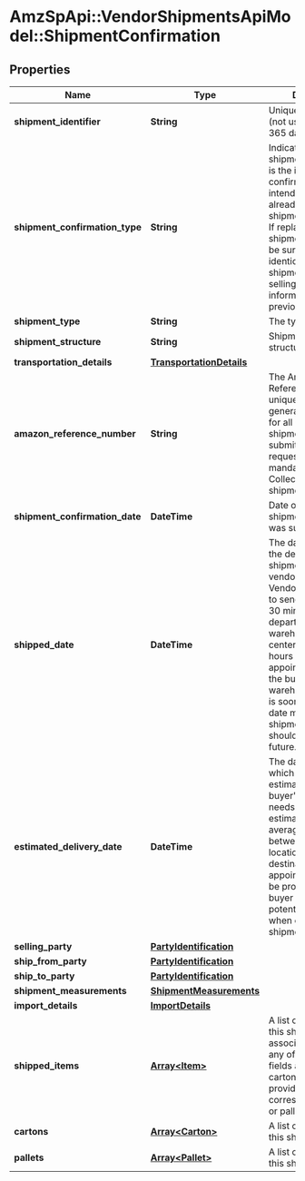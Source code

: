 # AmzSpApi::VendorShipmentsApiModel::ShipmentConfirmation

## Properties
Name | Type | Description | Notes
------------ | ------------- | ------------- | -------------
**shipment_identifier** | **String** | Unique shipment ID (not used over the last 365 days). | 
**shipment_confirmation_type** | **String** | Indicates if this shipment confirmation is the initial confirmation, or intended to replace an already posted shipment confirmation. If replacing an existing shipment confirmation, be sure to provide the identical shipmentIdentifier and sellingParty information as in the previous confirmation. | 
**shipment_type** | **String** | The type of shipment. | [optional] 
**shipment_structure** | **String** | Shipment hierarchical structure. | [optional] 
**transportation_details** | [**TransportationDetails**](TransportationDetails.md) |  | [optional] 
**amazon_reference_number** | **String** | The Amazon Reference Number is a unique identifier generated by Amazon for all Collect/WePay shipments when you submit  a routing request. This field is mandatory for Collect/WePay shipments. | [optional] 
**shipment_confirmation_date** | **DateTime** | Date on which the shipment confirmation was submitted. | 
**shipped_date** | **DateTime** | The date and time of the departure of the shipment from the vendor&#x27;s location. Vendors are requested to send ASNs within 30 minutes of departure from their warehouse/distribution center or at least 6 hours prior to the appointment time at the buyer destination warehouse, whichever is sooner. Shipped date mentioned in the shipment confirmation should not be in the future. | [optional] 
**estimated_delivery_date** | **DateTime** | The date and time on which the shipment is estimated to reach buyer&#x27;s warehouse. It needs to be an estimate based on the average transit time between ship from location and the destination. The exact appointment time will be provided by the buyer and is potentially not known when creating the shipment confirmation. | [optional] 
**selling_party** | [**PartyIdentification**](PartyIdentification.md) |  | 
**ship_from_party** | [**PartyIdentification**](PartyIdentification.md) |  | 
**ship_to_party** | [**PartyIdentification**](PartyIdentification.md) |  | 
**shipment_measurements** | [**ShipmentMeasurements**](ShipmentMeasurements.md) |  | [optional] 
**import_details** | [**ImportDetails**](ImportDetails.md) |  | [optional] 
**shipped_items** | [**Array&lt;Item&gt;**](Item.md) | A list of the items in this shipment and their associated details. If any of the item detail fields are common at a carton or a pallet level, provide them at the corresponding carton or pallet level. | 
**cartons** | [**Array&lt;Carton&gt;**](Carton.md) | A list of the cartons in this shipment. | [optional] 
**pallets** | [**Array&lt;Pallet&gt;**](Pallet.md) | A list of the pallets in this shipment. | [optional] 

